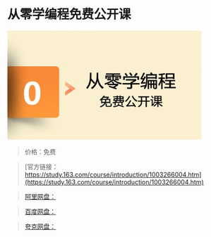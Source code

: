 # 从零学编程免费公开课

![img](../../../assets/study163/free/6ED6B8CB5AAE9D5C062FEB1FA7FDBB2E.jpg)

> 价格：免费

> [官方链接：https://study.163.com/course/introduction/1003266004.htm](https://study.163.com/course/introduction/1003266004.htm)

> [阿里网盘：]()

> [百度网盘：]()

> [夸克网盘：]()
